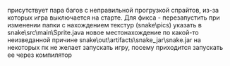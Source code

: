 присутствует пара багов с неправильной прогрузкой спрайтов, из-за которых игра выключается на старте. Для фикса - перезапустить
при изменении папки с нахождением текстур (snake\pics) указать в snake\src\main\Sprite.java новое местонахождение
по какой-то неизведанной причине snake\out\artifacts\snake_jar\snake.jar на некоторых пк не желает запускать игру, посему приходится запускать ее через компилятор

